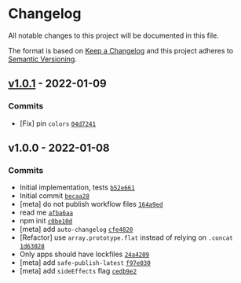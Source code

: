 # Changelog

All notable changes to this project will be documented in this file.

The format is based on [Keep a Changelog](https://keepachangelog.com/en/1.0.0/)
and this project adheres to [Semantic Versioning](https://semver.org/spec/v2.0.0.html).

## [v1.0.1](https://github.com/ljharb/get-dep-tree/compare/v1.0.0...v1.0.1) - 2022-01-09

### Commits

- [Fix] pin `colors` [`04d7241`](https://github.com/ljharb/get-dep-tree/commit/04d72415f2b71ff2e267205c5985fad71aa85cf4)

## v1.0.0 - 2022-01-08

### Commits

- Initial implementation, tests [`b52e661`](https://github.com/ljharb/get-dep-tree/commit/b52e661f79d000e34a7544e4605507788721b8ac)
- Initial commit [`becaa28`](https://github.com/ljharb/get-dep-tree/commit/becaa28a1700235ad49916df2da24d1069de76d1)
- [meta] do not publish workflow files [`164a9ed`](https://github.com/ljharb/get-dep-tree/commit/164a9ed494ba27a75f607c2fdba457ac7f59322c)
- read me [`afba6aa`](https://github.com/ljharb/get-dep-tree/commit/afba6aa834fce18c5825d6360ebf0b7283bd8f89)
- npm init [`c0be10d`](https://github.com/ljharb/get-dep-tree/commit/c0be10dc1fd282fff8219d6b11cc5febcb5068b6)
- [meta] add `auto-changelog` [`cfe4820`](https://github.com/ljharb/get-dep-tree/commit/cfe482013531643b8341a57f228a9ef827342974)
- [Refactor] use `array.prototype.flat` instead of relying on `.concat` [`1d63028`](https://github.com/ljharb/get-dep-tree/commit/1d630284da8d8ede72432ea1ecde7d0ad8f6216e)
- Only apps should have lockfiles [`24a4209`](https://github.com/ljharb/get-dep-tree/commit/24a420954b7cbeb209bf88750e26fce6c1cb90f4)
- [meta] add `safe-publish-latest` [`f97e030`](https://github.com/ljharb/get-dep-tree/commit/f97e030b6c6cce2f9dbf9a7680c42d79956abdcc)
- [meta] add `sideEffects` flag [`cedb9e2`](https://github.com/ljharb/get-dep-tree/commit/cedb9e2916fc7edcf8f11a107a4d2adde4fcfdc1)
